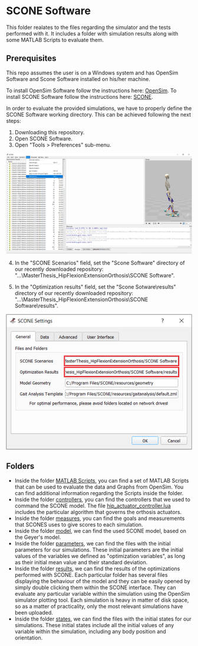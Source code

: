 # SCONE Software
This folder realates to the files regarding the simulator and the tests performed with it. It includes a folder with simulation results along with some MATLAB Scripts to evaluate them.  

## Prerequisites
This repo assumes the user is on a Windows system and has OpenSim Software and Scone Software installed on his/her machine.

To install OpenSim Software follow the instructions here: [OpenSim](https://simtk.org/frs/index.php?group_id=91).
To install SCONE Software follow the instructions here: [SCONE](https://scone.software/doku.php).

In order to evaluate the provided simulations, we have to properly define the SCONE Software working directory.
This can be achieved following the next steps:

1) Downloading this repository.
2) Open SCONE Software.
3) Open "Tools > Preferences" sub-menu.

<p align="center">
<img src="https://github.com/pep248/MasterThesis_HipFlexionExtensionOrthosis/blob/main/SCONE%20Software/scone_tools.png">
</p>

4) In the "SCONE Scenarios" field, set the "Scone Software" directory of our recently downloaded repository:
"...\MasterThesis_HipFlexionExtensionOrthosis\SCONE Software".

5) In the "Optimization results" field, set the "Scone Sotware\results" directory of our recently downloaded repository:
"...\MasterThesis_HipFlexionExtensionOrthosis\SCONE Software\results".

<p align="center">
<img src="https://github.com/pep248/MasterThesis_HipFlexionExtensionOrthosis/blob/main/SCONE%20Software/scone_config.png">
</p>


## Folders
* Inside the folder [MATLAB Scripts](https://github.com/pep248/MasterThesis_HipFlexionExtensionOrthosis/tree/main/SCONE%20Software/MATLAB%20Scripts), you can find a set of MATLAB Scripts that can be used to evaluate the data and Graphs from OpenSim. You can find additional information regarding the Scripts inside the folder.
* Inside the folder [controllers](https://github.com/pep248/MasterThesis_HipFlexionExtensionOrthosis/tree/main/SCONE%20Software/controllers), you can find the controllers that we used to command the SCONE model. The file [hip_actuator_controller.lua](https://github.com/pep248/MasterThesis_HipFlexionExtensionOrthosis/blob/main/SCONE%20Software/controllers/hip_actuator_controller.lua) includes the particular algorithm that governs the orthosis actuators.
* Inside the folder [measures](https://github.com/pep248/MasterThesis_HipFlexionExtensionOrthosis/tree/main/SCONE%20Software/measures), you can find the goals and measurements that SCONES uses to give scores to each simulation.
* Inside the folder [model](https://github.com/pep248/MasterThesis_HipFlexionExtensionOrthosis/tree/main/SCONE%20Software/models), we can find the used SCONE model, based on the Geyer's model.
* Inside the folder [parameters](https://github.com/pep248/MasterThesis_HipFlexionExtensionOrthosis/tree/main/SCONE%20Software/parameters), we can find the files with the initial parameters for our simulations. These initial parameters are the initial values of the variables we defined as "optimization variables", as long as their initial mean value and their standard deviation.
* Inside the folder [results](https://github.com/pep248/MasterThesis_HipFlexionExtensionOrthosis/tree/main/SCONE%20Software/results), we can find the results of the optimizations performed with SCONE. Each particular folder has several files displaying the behaviour of the model and they can be easily opened by simply double clicking them within the SCONE interface. They can evaluate any particular variable within the simulation using the OpenSim simulator plotting tool. Each simulation is heavy in matter of disk space, so as a matter of practicality, only the most relevant simulations have been uploaded.
* Inside the folder [states](https://github.com/pep248/MasterThesis_HipFlexionExtensionOrthosis/tree/main/SCONE%20Software/states), we can find  the files with the initial states for our simulations. These initial states include all the initial values of any variable within the simulation, including any body position and orientation.

